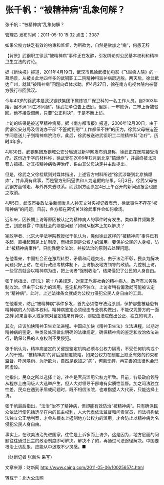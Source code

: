 # 张千帆：“被精神病”乱象何解？  
张千帆：“被精神病”乱象何解？

管理员 发布时间：2011-05-10 15:32  点击：3087





如果公权力缺乏有效的约束和监督，为所欲为，自然是欲加之“病”，何患无辞



【背景】武钢职工徐武“被精神病”事件正在发酵，引发舆论对公民基本权利和精神卫生立法的讨论。



据《新快报》报道，2011年4月19日，武汉市民徐武模仿电影《飞越疯人院》的一幕场景，从被关此地四年多的武钢职工二院精神科监护病房逃脱。两天后，徐武抵达广州，就其“被精神病”问题向媒体求助。但4月27日，徐在南方电视台院内被警方强行带回武汉。



今年43岁的徐武本是武汉钢铁集团下属炼铁厂保卫科的一名工作人员。自2003年始，因不满“同工不同酬”，徐武把单位告上法庭。但是，一审败诉，二审上诉被驳回。他不接受调解，只要“公正判决”，于是不断上访。



上访的结果是被送至精神病房。据《南方都市报》报道，2006年12月30日，由于武钢公安分局及信访办干部“不签就判刑”“工作都保不住”的压力，徐武父母被迫签字同意送儿子到精神病院治疗。此后，徐武被送进武钢职工二院精神科“治疗”，历时4年多。



4月30日，武钢集团及钢城公安分局通过新华网发布消息称，徐武正在医院接受治疗。这份近千字的材料称，徐武曾在2006年12月到北京“搞爆炸”，并最终被北京警方抓捕。对其按精神病收押治疗，系由其父母决定并主动提出。



但是，徐武之父徐桂斌则对媒体指出，上述官方材料所述“徐武涉嫌到北京搞爆炸”，并非真有此事，而是警方刑讯逼供和人为造假的结果。5月3日，徐武父母被武钢方面带走，与外界失去联系。而武钢方面原定4日上午召开的新闻通报会也随之取消。



4月5日，武汉市委政法委新闻发言人孙天文对央视记者表示，徐武事件不存在“被精神病”的问题。目前，各方都在密切关注徐武事件会如何收场。



近年来，因长期上访等原因被认定为精神病人的事件时有发生。类似事件频繁发生，到底暴露了中国社会的哪些问题？如何从根本上加以解决？



宪政学者、北京大学法学院教授张千帆认为，类似徐武这样的“被精神病”事件已有多起，直接起因是上访制度，而根源则是公权力的滥用。要保护公民的人身权，防止“被精神病事件”，只能靠健全法治，并按法治的原则去处理问题。



在他看来，中国社会正在激烈转型，矛盾和问题突出。由于法治不彰，民众为解决问题只好上访。在现行政绩考核体制下，上访损及地方领导的政绩。为控制上访，一些官员就会以精神病为由，把上访者“强制收治”，结果侵犯了公民的人身自由。



张千帆指出，《刑法》第十八条规定，对真正危害社会的精神病人，政府有义务强制收治。但由于公权力的滥用，鉴定机构不独立，上访者稍有偏激就可能被认定为“精神病”。此时，上述法律条文就成为公权力侵犯公民人身自由的工具。



在他看来，防止“被精神病”事件多发，首先必须恪守法治原则，保护那些被疑患有精神病的人的基本权利。精神病鉴定必须经由专业机构做出，不能仅凭警方的一面之辞.如果当事人或家属对鉴定结果有异议，则应由法院做出公正、独立的判决。



其次，应该加快精神卫生立法进程。中国应加快《精神卫生法》立法进程，以期对精神病的鉴定、种类及处理做出明确的法律规定，确保精神病的鉴定和收治依法进行，确保公民的人身权利不受侵犯。



张千帆认为，精神病鉴定的关键是鉴定机构必须与公权力隔离，不受任何机构或个人的干预。“被精神病”的背后是制度缺陷，如果公权力在制度上缺乏有效的约束和监督，呼风唤雨、为所欲为，自然是欲加之“病”，何患无辞，再完善的法律也会形同虚设。



他指出，民众之所以选择上访，往往是官员滥用公权力所致。目前，各级政府领导从程序上由同级人大选举产生，但人大对领导干部难有实质性监督。加之司法独立性差，民众在遇到矛盾或问题时，既不相信法院，也难指望人大代表，只能选择上访。



张千帆最后指出，“法治”治不了精神病，但却能有效防治“被精神病”。只有确保民众依法行使包括选举在内的民主权利，人大代表依法监督和问责官员，司法机构依法独立公正地判案，才会从根本上遏制地方公权力的滥用，才会防止以精神病为名侵犯公民人身自由。



事实上，在欧美法治先进国家，往往是上诉多而上访少。这是因为，地方层面的问题往往通过民主的政治制度即可解决。解决不了的，再通过司法途径解决。中国要根治上访乱象，应能从中汲取不少灵感。■



（财新记者 张新名 采写）



文章来源：财新网 http://www.caing.com/2011-05-06/100256574.html

转载于：北大公法网

 